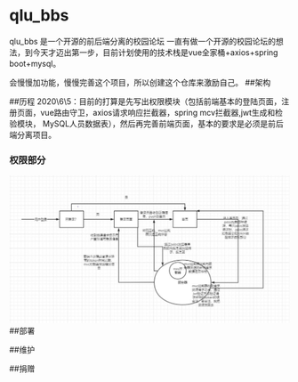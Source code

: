# qlu_bbs
qlu_bbs 是一个开源的前后端分离的校园论坛
一直有做一个开源的校园论坛的想法，到今天才迈出第一步，目前计划使用的技术栈是vue全家桶+axios+spring boot+mysql。

会慢慢加功能，慢慢完善这个项目，所以创建这个仓库来激励自己。
##架构

##历程
2020\6\5：目前的打算是先写出权限模块（包括前端基本的登陆页面，注册页面，vue路由守卫，axios请求响应拦截器，spring mcv拦截器,jwt生成和检验模块，
MySQL人员数据表），然后再完善前端页面，基本的要求是必须是前后端分离项目。
### 权限部分
![avatar](./picture/Qlu_bbs登录权限.JPG)
##部署

##维护

##捐赠


